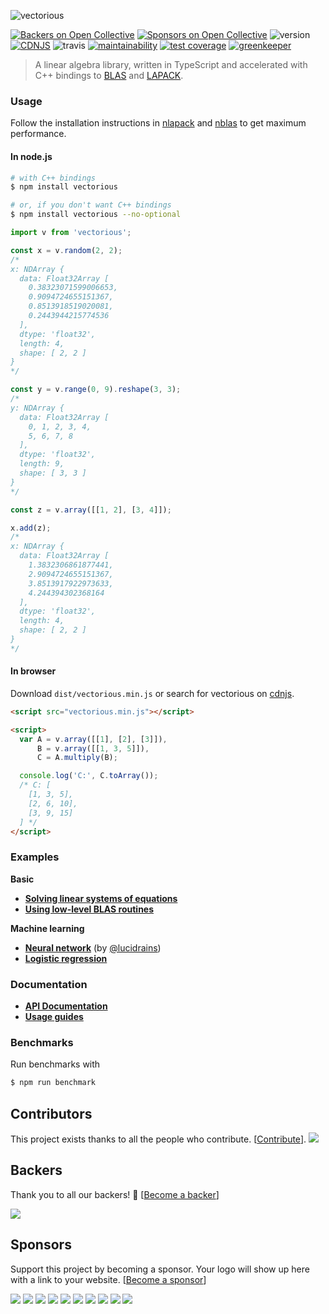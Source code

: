 ![vectorious](https://github.com/mateogianolio/vectorious/raw/master/logo.gif)

[![Backers on Open Collective](https://opencollective.com/vectorious/backers/badge.svg)](#backers) [![Sponsors on Open Collective](https://opencollective.com/vectorious/sponsors/badge.svg)](#sponsors) ![version](https://img.shields.io/npm/v/vectorious.svg) [![CDNJS](https://img.shields.io/cdnjs/v/vectorious.svg)](https://cdnjs.com/libraries/vectorious) ![travis](https://img.shields.io/travis/mateogianolio/vectorious.svg?style=flat&label=build) [![maintainability](https://api.codeclimate.com/v1/badges/0b4035b94b0e84c5ac55/maintainability)](https://codeclimate.com/github/mateogianolio/vectorious/maintainability) [![test coverage](https://api.codeclimate.com/v1/badges/0b4035b94b0e84c5ac55/test_coverage)](https://codeclimate.com/github/mateogianolio/vectorious/test_coverage) [![greenkeeper](https://badges.greenkeeper.io/mateogianolio/vectorious.svg)](https://greenkeeper.io/)

> A linear algebra library, written in TypeScript and accelerated with C++ bindings to [BLAS](http://www.netlib.org/blas/) and [LAPACK](http://www.netlib.org/lapack/).

### Usage

Follow the installation instructions in [nlapack](https://github.com/nperf/nlapack) and [nblas](https://github.com/nperf/nblas) to get maximum performance.

#### In node.js

```bash
# with C++ bindings
$ npm install vectorious

# or, if you don't want C++ bindings
$ npm install vectorious --no-optional
```

```javascript
import v from 'vectorious';

const x = v.random(2, 2);
/*
x: NDArray {
  data: Float32Array [
    0.38323071599006653,
    0.9094724655151367,
    0.8513918519020081,
    0.2443944215774536
  ],
  dtype: 'float32',
  length: 4,
  shape: [ 2, 2 ]
}
*/

const y = v.range(0, 9).reshape(3, 3);
/*
y: NDArray {
  data: Float32Array [
    0, 1, 2, 3, 4,
    5, 6, 7, 8
  ],
  dtype: 'float32',
  length: 9,
  shape: [ 3, 3 ]
}
*/

const z = v.array([[1, 2], [3, 4]]);

x.add(z);
/*
x: NDArray {
  data: Float32Array [
    1.3832306861877441,
    2.9094724655151367,
    3.8513917922973633,
    4.244394302368164
  ],
  dtype: 'float32',
  length: 4,
  shape: [ 2, 2 ]
}
*/
```

#### In browser

Download `dist/vectorious.min.js` or search for vectorious on [cdnjs](https://cdnjs.com).

```html
<script src="vectorious.min.js"></script>
```

```html
<script>
  var A = v.array([[1], [2], [3]]),
      B = v.array([[1, 3, 5]]),
      C = A.multiply(B);

  console.log('C:', C.toArray());
  /* C: [
    [1, 3, 5],
    [2, 6, 10],
    [3, 9, 15]
  ] */
</script>
```

### Examples

**Basic**
* [**Solving linear systems of equations**](https://github.com/mateogianolio/vectorious/tree/master/examples/solve.js)
* [**Using low-level BLAS routines**](https://github.com/mateogianolio/vectorious/tree/master/examples/blas.js)

**Machine learning**
* [**Neural network**](https://github.com/mateogianolio/vectorious/tree/master/examples/neural-network.js) (by [@lucidrains](https://github.com/lucidrains))
* [**Logistic regression**](https://github.com/mateogianolio/vectorious/tree/master/examples/logistic-regression.js)

### Documentation

* [**API Documentation**](https://mateogianolio.github.io/vectorious)
* [**Usage guides**](https://github.com/mateogianolio/vectorious/wiki)

### Benchmarks

Run benchmarks with

```bash
$ npm run benchmark
```

## Contributors

This project exists thanks to all the people who contribute. [[Contribute](CONTRIBUTING.md)].
<a href="https://github.com/mateogianolio/vectorious/graphs/contributors"><img src="https://opencollective.com/vectorious/contributors.svg?width=890&button=false" /></a>


## Backers

Thank you to all our backers! 🙏 [[Become a backer](https://opencollective.com/vectorious#backer)]

<a href="https://opencollective.com/vectorious#backers" target="_blank"><img src="https://opencollective.com/vectorious/backers.svg?width=890"></a>


## Sponsors

Support this project by becoming a sponsor. Your logo will show up here with a link to your website. [[Become a sponsor](https://opencollective.com/vectorious#sponsor)]

<a href="https://opencollective.com/vectorious/sponsor/0/website" target="_blank"><img src="https://opencollective.com/vectorious/sponsor/0/avatar.svg"></a>
<a href="https://opencollective.com/vectorious/sponsor/1/website" target="_blank"><img src="https://opencollective.com/vectorious/sponsor/1/avatar.svg"></a>
<a href="https://opencollective.com/vectorious/sponsor/2/website" target="_blank"><img src="https://opencollective.com/vectorious/sponsor/2/avatar.svg"></a>
<a href="https://opencollective.com/vectorious/sponsor/3/website" target="_blank"><img src="https://opencollective.com/vectorious/sponsor/3/avatar.svg"></a>
<a href="https://opencollective.com/vectorious/sponsor/4/website" target="_blank"><img src="https://opencollective.com/vectorious/sponsor/4/avatar.svg"></a>
<a href="https://opencollective.com/vectorious/sponsor/5/website" target="_blank"><img src="https://opencollective.com/vectorious/sponsor/5/avatar.svg"></a>
<a href="https://opencollective.com/vectorious/sponsor/6/website" target="_blank"><img src="https://opencollective.com/vectorious/sponsor/6/avatar.svg"></a>
<a href="https://opencollective.com/vectorious/sponsor/7/website" target="_blank"><img src="https://opencollective.com/vectorious/sponsor/7/avatar.svg"></a>
<a href="https://opencollective.com/vectorious/sponsor/8/website" target="_blank"><img src="https://opencollective.com/vectorious/sponsor/8/avatar.svg"></a>
<a href="https://opencollective.com/vectorious/sponsor/9/website" target="_blank"><img src="https://opencollective.com/vectorious/sponsor/9/avatar.svg"></a>


